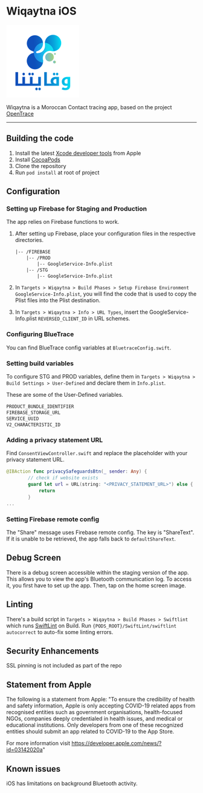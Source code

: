# Wiqaytna iOS

![alt text](./wiqaytna_logo.png "Wiqaytna Logo")

Wiqaytna is a Moroccan Contact tracing app, based on the project [OpenTrace](https://github.com/opentrace-community/opentrace-ios)

---

## Building the code

1. Install the latest [Xcode developer tools](https://developer.apple.com/xcode/downloads/) from Apple
2. Install [CocoaPods](https://github.com/CocoaPods/CocoaPods)
3. Clone the repository
4. Run `pod install` at root of project

## Configuration

### Setting up Firebase for Staging and Production

The app relies on Firebase functions to work.

1. After setting up Firebase, place your configuration files in the respective directories.

   ```****
   |-- /FIREBASE
       |-- /PROD
           |-- GoogleService-Info.plist
       |-- /STG
           |-- GoogleService-Info.plist
   ```

2. In `Targets > Wiqaytna > Build Phases > Setup Firebase Environment GoogleService-Info.plist`, you will find the code that is used to copy the Plist files into the Plist destination.

3. In `Targets > Wiqaytna > Info > URL Types`, insert the GoogleService-Info.plist `REVERSED_CLIENT_ID` in URL schemes.

### Configuring BlueTrace

You can find BlueTrace config variables at `BluetraceConfig.swift`.

### Setting build variables

To configure STG and PROD variables, define them in `Targets > Wiqaytna > Build Settings > User-Defined` and declare them in `Info.plist`.

These are some of the User-Defined variables.

```
PRODUCT_BUNDLE_IDENTIFIER
FIREBASE_STORAGE_URL
SERVICE_UUID
V2_CHARACTERISTIC_ID
```

### Adding a privacy statement URL

Find `ConsentViewController.swift` and replace the placeholder with your privacy statement URL.

```swift
@IBAction func privacySafeguardsBtn(_ sender: Any) {
        // check if website exists
        guard let url = URL(string: "<PRIVACY_STATEMENT_URL>") else {
            return
        }
...
```

### Setting Firebase remote config

The "Share" message uses Firebase remote config. The key is "ShareText". If it is unable to be retrieved, the app falls back to `defaultShareText`.

## Debug Screen

There is a debug screen accessible within the staging version of the app. This allows you to view the app's Bluetooth communication log. To access it, you first have to set up the app. Then, tap on the home screen image.

## Linting

There's a build script in `Targets > Wiqaytna > Build Phases > Swiftlint` which runs [SwiftLint](https://github.com/realm/SwiftLint) on Build.
Run `{PODS_ROOT}/SwiftLint/swiftlint autocorrect` to auto-fix some linting errors.

## Security Enhancements

SSL pinning is not included as part of the repo

## Statement from Apple

The following is a statement from Apple: "To ensure the credibility of health and safety information, Apple is only accepting COVID-19 related apps from recognised entities such as government organisations, health-focused NGOs, companies deeply credentialed in health issues, and medical or educational institutions. Only developers from one of these recognized entities should submit an app related to COVID-19 to the App Store.

For more information visit <https://developer.apple.com/news/?id=03142020a>"

## Known issues

iOS has limitations on background Bluetooth activity.
